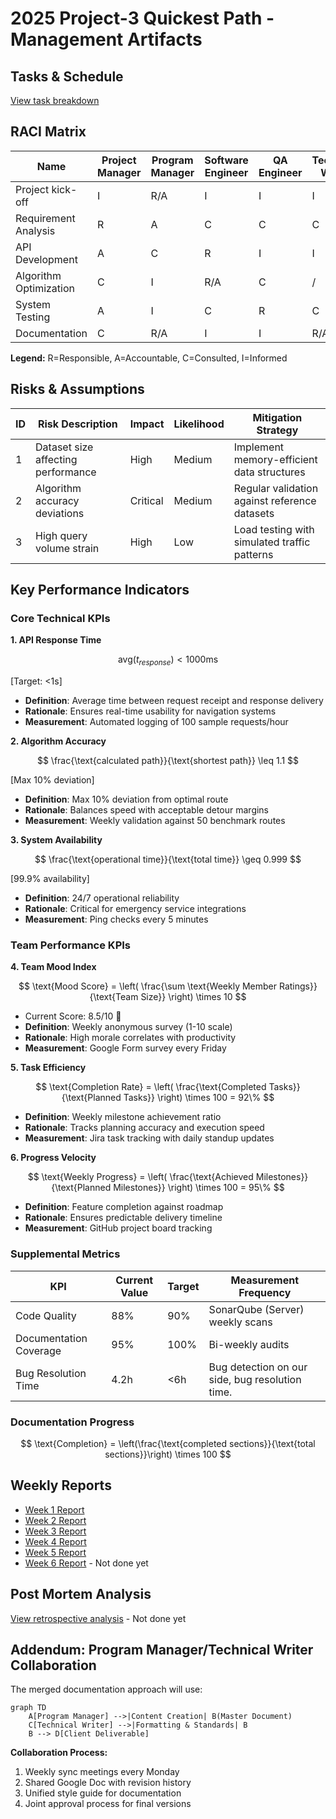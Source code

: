 # 2025 Project-3 Quickest Path - Management Artifacts

## Tasks & Schedule  
[View task breakdown](https://docs.google.com/spreadsheets/d/1XBGgOjMhQ_CW64SqnH2uuRP3tVOOQJplV8oolVPCH8s/edit?usp=sharing)  

## RACI Matrix  
| Name                     | Project Manager | Program Manager | Software Engineer | QA Engineer | Technical Writer | Client |
|--------------------------|-----------------|-----------------|--------------------|-------------|-------------------|--------|
| Project kick-off         | I               | R/A             | I                  | I           | I                 | C      |
| Requirement Analysis     | R               | A               | C                  | C           | C                 | I      |
| API Development          | A               | C               | R                  | I           | I                 | /      |
| Algorithm Optimization   | C               | I               | R/A                | C           | /                 | /      |
| System Testing           | A               | I               | C                  | R           | C                 | I      |
| Documentation            | C               | R/A             | I                  | I           | R/A               | I      |

**Legend:** R=Responsible, A=Accountable, C=Consulted, I=Informed

## Risks & Assumptions
| ID | Risk Description               | Impact  | Likelihood | Mitigation Strategy                          |
|----|---------------------------------|---------|------------|----------------------------------------------|
| 1  | Dataset size affecting performance | High   | Medium     | Implement memory-efficient data structures  |
| 2  | Algorithm accuracy deviations   | Critical| Medium     | Regular validation against reference datasets|
| 3  | High query volume strain        | High    | Low        | Load testing with simulated traffic patterns |

## Key Performance Indicators

### Core Technical KPIs
**1. API Response Time**

$$ \text{avg}(t_{response}) < 1000\text{ms} $$ 

[Target: <1s]
- **Definition**: Average time between request receipt and response delivery  
- **Rationale**: Ensures real-time usability for navigation systems  
- **Measurement**: Automated logging of 100 sample requests/hour  

**2. Algorithm Accuracy**  

$$ \frac{\text{calculated path}}{\text{shortest path}} \leq 1.1 $$ 

[Max 10% deviation]
- **Definition**: Max 10% deviation from optimal route  
- **Rationale**: Balances speed with acceptable detour margins  
- **Measurement**: Weekly validation against 50 benchmark routes  

**3. System Availability**  

$$ \frac{\text{operational time}}{\text{total time}} \geq 0.999 $$ 

[99.9% availability] 
- **Definition**: 24/7 operational reliability  
- **Rationale**: Critical for emergency service integrations  
- **Measurement**: Ping checks every 5 minutes  

### Team Performance KPIs
**4. Team Mood Index**  

$$
\text{Mood Score} = \left( \frac{\sum \text{Weekly Member Ratings}}{\text{Team Size}} \right) \times 10
$$

- Current Score: 8.5/10 🌟  
- **Definition**: Weekly anonymous survey (1-10 scale)  
- **Rationale**: High morale correlates with productivity  
- **Measurement**: Google Form survey every Friday  

**5. Task Efficiency**  

$$
\text{Completion Rate} = \left( \frac{\text{Completed Tasks}}{\text{Planned Tasks}} \right) \times 100 = 92\%
$$

- **Definition**: Weekly milestone achievement ratio  
- **Rationale**: Tracks planning accuracy and execution speed  
- **Measurement**: Jira task tracking with daily standup updates  

**6. Progress Velocity**  

$$
\text{Weekly Progress} = \left( \frac{\text{Achieved Milestones}}{\text{Planned Milestones}} \right) \times 100 = 95\%
$$

- **Definition**: Feature completion against roadmap  
- **Rationale**: Ensures predictable delivery timeline  
- **Measurement**: GitHub project board tracking  

### Supplemental Metrics
| KPI | Current Value | Target | Measurement Frequency |
|-----|---------------|--------|------------------------|
| Code Quality | 88% | 90% | SonarQube (Server) weekly scans |
| Documentation Coverage | 95% | 100% | Bi-weekly audits |
| Bug Resolution Time | 4.2h | <6h | Bug detection on our side, bug resolution time. |

### Documentation Progress
$$ \text{Completion} = \left(\frac{\text{completed sections}}{\text{total sections}}\right) \times 100 $$

## Weekly Reports
- [Week 1 Report](/weekly/week1.md)
- [Week 2 Report](/weekly/week2.md) 
- [Week 3 Report](/weekly/week3.md)
- [Week 4 Report](/weekly/week4.md)
- [Week 5 Report](/weekly/week5.md)
- [Week 6 Report](/weekly/week6.md) - Not done yet

## Post Mortem Analysis
[View retrospective analysis](./post_mortem.md) - Not done yet

## Addendum: Program Manager/Technical Writer Collaboration
The merged documentation approach will use:
```mermaid
graph TD
    A[Program Manager] -->|Content Creation| B(Master Document)
    C[Technical Writer] -->|Formatting & Standards| B
    B --> D[Client Deliverable]
```
**Collaboration Process:**
1. Weekly sync meetings every Monday
2. Shared Google Doc with revision history
3. Unified style guide for documentation
4. Joint approval process for final versions